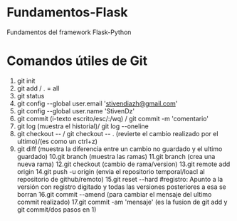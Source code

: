 # Fundamentos-Flask
Fundamentos del framework Flask-Python

# Comandos útiles de Git

1. git init
2. git add <filename> / . = all
3. git status
4. git config --global user.email 'stivendiazh@gmail.com'
5. git config --global user.name 'StivenDz'
6. git commit (i-texto escrito/esc/:/wq) / git commit -m 'comentario'
7. git log (muestra el historial)/ git log --oneline
8. git checkout -- <filaname> / git checkout -- . (revierte el cambio realizado por el ultimo)/(es como un ctrl+z)
9. git diff <filename> (muestra la diferencia entre un cambio no guardado y el ultimo guardado)
10.git branch (muestra las ramas)
11.git branch <newbranchname> (crea una nueva rama)
12.git checkout <branchname> (cambio de rama/version)
13.git remote add origin <url>
14.git push -u origin <branchname> (envia el repositorio temporal/loacl al repositorio de github/remoto)
15.git reset --hard #registro: Apunto a la versión con registro digitado y todas las versiones posteriores a esa se borran
16.git commit --amend (para cambiar el mensaje del ultimo commit realizado)
17.git commit -am 'mensaje' (es la fusion de git add y git commit/dos pasos en 1)

